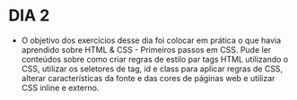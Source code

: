 # DIA 2

- O objetivo dos exercícios desse dia foi colocar em prática o que havia aprendido sobre HTML & CSS - Primeiros passos em CSS. Pude ler conteúdos sobre como criar regras de estilo par tags HTML utilizando o CSS, utilizar os seletores de tag, id e class para aplicar regras de CSS, alterar características da fonte e das cores de páginas web e utilizar CSS inline e externo.